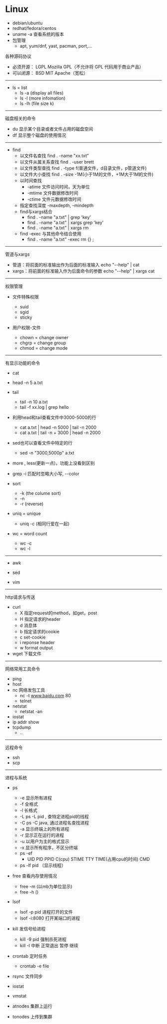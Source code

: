 # Linux
+ debian/ubuntu
+ redhat/fedora/centos
+ uname -a 查看系统的版本
+ 包管理
	+ apt, yum/dnf, yast, pacman, port,...

各种源码协议
+ 必须开源： LGPL Mozilla  GPL（不允许将 GPL 代码用于商业产品）
+ 可以闭源： BSD MIT Apache（宽松）
---
+ ls = list
	+ ls -a (display all files)
	+ ls -l (more infomation)
	+ ls -lh (file size k)

---
磁盘相关的命令
+ du 显示某个目录或者文件占用的磁盘空间
+ df 显示整个磁盘的使用情况

---
+ find
	+ 以文件名查找 find . -name "xx.txt"
	+ 以文件从属关系查找 find . -user brett
	+ 以文件类型查找 find . -type f(普通文件，d目录文件，p管道文件)
	+ 以文件大小查找 find . -size -1M(小于1M的文件，+1M大于1M的文件)
	+ 以时间查找
		+ -atime 文件访问时间，天为单位
		+ -mtime 文件数据修改时间
		+ -ctime 文件元数据修改时间
	+ 指定查找深度	-maxdepth, -mindepth
	+ find与xargs结合
		+ find . -name "a.txt" | grep 'key'
		+ find . -name "a.txt" | xargs grep 'key'
		+ find . -name "a.txt" | xargs rm
	+ find -exec 与其他命令结合使用
		+ find . -name "a.txt" -exec rm {} \;
---
管道与xargs
+ 管道：将前面的标准输出作为后面的标准输入 echo "--help" | cat
+ xargs：将前面的标准输入作为后面命令的参数 echo "--help" | xargs cat

---
权限管理

+ 文件特殊权限
	+ suid
	+ sgid
	+ sticky

+ 用户权限-文件
	+ chown = change owner
	+ chgrp = change group
	+ chmod = change mode

---
有显示功能的命令
+ cat
+ head -n 5 a.txt
+ tail
	+ tail -n 10 a.txt
	+ tail -f xx.log | grep hello
+ 利用head和tail查看文件中3000-5000的行
	+ cat a.txt | head -n 5000 | tail -n 2000
	+ cat a.txt | tail -n + 3000 | head -n 2000
+ sed也可以查看文件中特定的行
	+ sed -n "3000,5000p" a.txt
+ more , less(更新一点)，功能上没看到区别

+ grep -i 匹配时忽略大小写, --color
+ sort
	+ -k  (the colume sort)
	+ -n
	+ -r (reverse)
+ uniq = unique
	+ uniq -c  (相同行爱在一起)
+ wc = word count
	+ wc -c
	+ wc -l 	
---
+ awk

+ sed

+ vim


---
http请求与传送
+ curl
	+ X 指定request的method，如get，post
	+ H 指定请求的header
	+ d 消息体
	+ b 指定请求的cookie
	+ c set-cookie
	+ i reponse header
	+ w	 format output
+ wget 下载文件

---
网络常用工具命令

+ ping
+ host
+ nc 网络发包工具
	+ nc -t www.baidu.com 80
	+ telnet
+ netstat
	+ netstat -an
+ iostat
+ ip addr show
+ tcpdump
	+ ..

---
远程命令
+ ssh
+ scp

---
进程与系统
+ ps
	+ -e 显示所有进程
	+ -f 全格式
	+ -l 长格式
	+ -L ps -L pid , 查特定进程pid的线程
	+ -C ps -C java, 通过进程名查找进程
	+ -a 显示终端上的所有进程
	+ -r 显示正在运行的进程
	+ -u 以用户为主的格式显示
	+ -x 显示所有程序，不区分终端
	+ ps -ef
		+ UID PID PPID C(cpu) STIME TTY TIME(占用cpu的时间) CMD
	+ ps -lf pid  （显示线程）
+ free 查看内存使用情况
	+ free -m (以mb为单位显示)
	+ free -h ()
+ lsof
	+ lsof -p pid 进程打开的文件
	+ lsof -i:8080 打开某端口的进程
+ kill 发信号给进程
	+ kill -9 pid 	强制杀死进程
	+ kill -l  中断 正常退出 暂停 继续
+ crontab 定时任务
	+ crontab	-e file
+ rsync 文件同步
+ iostat
+ vmstat

+ atnodes 集群上运行
+ tonodes 上传到集群
